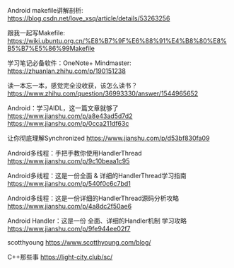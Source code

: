 Android makefile讲解剖析:
https://blog.csdn.net/love_xsq/article/details/53263256

跟我一起写Makefile:
https://wiki.ubuntu.org.cn/%E8%B7%9F%E6%88%91%E4%B8%80%E8%B5%B7%E5%86%99Makefile

学习笔记必备软件：OneNote+ Mindmaster:
https://zhuanlan.zhihu.com/p/190151238

读一本忘一本，感觉完全没收获，该怎么读书？
https://www.zhihu.com/question/36993330/answer/1544965652

Android：学习AIDL，这一篇文章就够了
https://www.jianshu.com/p/a8e43ad5d7d2
https://www.jianshu.com/p/0cca211df63c

让你彻底理解Synchronized
https://www.jianshu.com/p/d53bf830fa09

Android多线程：手把手教你使用HandlerThread
https://www.jianshu.com/p/9c10beaa1c95

Android多线程：这是一份全面 & 详细的HandlerThread学习指南
https://www.jianshu.com/p/540f0c6c7bd1

Android多线程：这是一份详细的HandlerThread源码分析攻略
https://www.jianshu.com/p/4a8dc2f50ae6

Android Handler：这是一份 全面、详细的Handler机制 学习攻略
https://www.jianshu.com/p/9fe944ee02f7

scotthyoung
https://www.scotthyoung.com/blog/

C++那些事
https://light-city.club/sc/